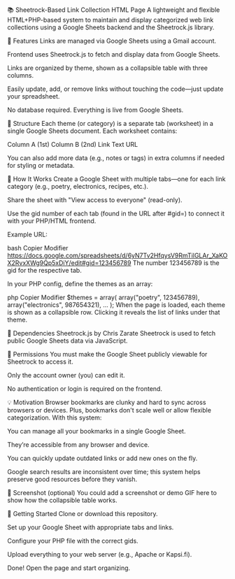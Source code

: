 📚 Sheetrock-Based Link Collection HTML Page
A lightweight and flexible HTML+PHP-based system to maintain and display categorized web link collections using a Google Sheets backend and the Sheetrock.js library.

🔧 Features
Links are managed via Google Sheets using a Gmail account.

Frontend uses Sheetrock.js to fetch and display data from Google Sheets.

Links are organized by theme, shown as a collapsible table with three columns.

Easily update, add, or remove links without touching the code—just update your spreadsheet.

No database required. Everything is live from Google Sheets.

📁 Structure
Each theme (or category) is a separate tab (worksheet) in a single Google Sheets document. Each worksheet contains:

Column A (1st)	Column B (2nd)
Link Text	URL

You can also add more data (e.g., notes or tags) in extra columns if needed for styling or metadata.

🧠 How It Works
Create a Google Sheet with multiple tabs—one for each link category (e.g., poetry, electronics, recipes, etc.).

Share the sheet with "View access to everyone" (read-only).

Use the gid number of each tab (found in the URL after #gid=) to connect it with your PHP/HTML frontend.

Example URL:

bash
Copier
Modifier
https://docs.google.com/spreadsheets/d/6yN7Tv2HfqysV9RmTilGLAr_XaKOX2RvxXWg9Qp5xDiY/edit#gid=123456789
The number 123456789 is the gid for the respective tab.

In your PHP config, define the themes as an array:

php
Copier
Modifier
$themes = array(
    array("poetry", 123456789),
    array("electronics", 987654321),
    ...
);
When the page is loaded, each theme is shown as a collapsible row. Clicking it reveals the list of links under that theme.

🔗 Dependencies
Sheetrock.js by Chris Zarate
Sheetrock is used to fetch public Google Sheets data via JavaScript.

🔐 Permissions
You must make the Google Sheet publicly viewable for Sheetrock to access it.

Only the account owner (you) can edit it.

No authentication or login is required on the frontend.

💡 Motivation
Browser bookmarks are clunky and hard to sync across browsers or devices. Plus, bookmarks don't scale well or allow flexible categorization. With this system:

You can manage all your bookmarks in a single Google Sheet.

They’re accessible from any browser and device.

You can quickly update outdated links or add new ones on the fly.

Google search results are inconsistent over time; this system helps preserve good resources before they vanish.

📸 Screenshot (optional)
You could add a screenshot or demo GIF here to show how the collapsible table works.

🚀 Getting Started
Clone or download this repository.

Set up your Google Sheet with appropriate tabs and links.

Configure your PHP file with the correct gids.

Upload everything to your web server (e.g., Apache or Kapsi.fi).

Done! Open the page and start organizing.

